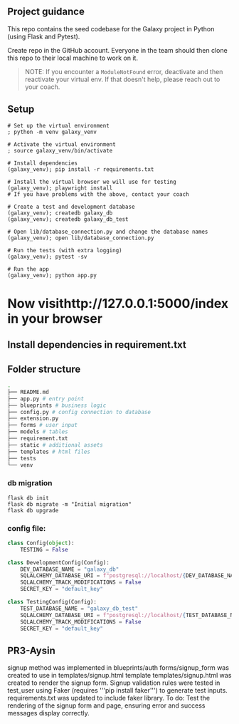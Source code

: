 ## Project guidance
This repo contains the seed codebase for the Galaxy project in Python (using
Flask and Pytest).

Create repo in the GitHub account.
Everyone in the team should then clone this repo to their local machine to work on it.

> NOTE: If you encounter a `ModuleNotFound` error, deactivate and then reactivate your virtual env. If that doesn't help, please reach out to your coach.

## Setup

```shell
# Set up the virtual environment
; python -m venv galaxy_venv

# Activate the virtual environment
; source galaxy_venv/bin/activate

# Install dependencies
(galaxy_venv); pip install -r requirements.txt

# Install the virtual browser we will use for testing
(galaxy_venv); playwright install
# If you have problems with the above, contact your coach

# Create a test and development database
(galaxy_venv); createdb galaxy_db
(galaxy_venv); createdb galaxy_db_test

# Open lib/database_connection.py and change the database names
(galaxy_venv); open lib/database_connection.py

# Run the tests (with extra logging)
(galaxy_venv); pytest -sv

# Run the app
(galaxy_venv); python app.py
```

# Now visithttp://127.0.0.1:5000/index in your browser
## Install dependencies in requirement.txt

## Folder structure
```zsh
.
├── README.md
├── app.py # entry point
├── blueprints # business logic
├── config.py # config connection to database
├── extension.py
├── forms # user input 
├── models # tables
├── requirement.txt
├── static # additional assets
├── templates # html files
├── tests
└── venv
```
### db migration
```shell
flask db init
flask db migrate -m "Initial migration"
flask db upgrade
```

### config file:
```py
class Config(object):
    TESTING = False

class DevelopmentConfig(Config):
    DEV_DATABASE_NAME = "galaxy_db"
    SQLALCHEMY_DATABASE_URI = f"postgresql://localhost/{DEV_DATABASE_NAME}"
    SQLALCHEMY_TRACK_MODIFICATIONS = False
    SECRET_KEY = "default_key"

class TestingConfig(Config):
    TEST_DATABASE_NAME = "galaxy_db_test"
    SQLALCHEMY_DATABASE_URI = f"postgresql://localhost/{TEST_DATABASE_NAME}"
    SQLALCHEMY_TRACK_MODIFICATIONS = False
    SECRET_KEY = "default_key"
```
## PR3-Aysin
signup method was implemented in blueprints/auth
forms/signup_form was created to use in templates/signup.html template
templates/signup.html was created to render the signup form.
Signup validation rules were tested in test_user using Faker (requires '''pip install faker''') to generate test inputs.
requirements.txt was updated to include faker library.
To do:
Test the rendering of the signup form and page, ensuring error and success messages display correctly.
